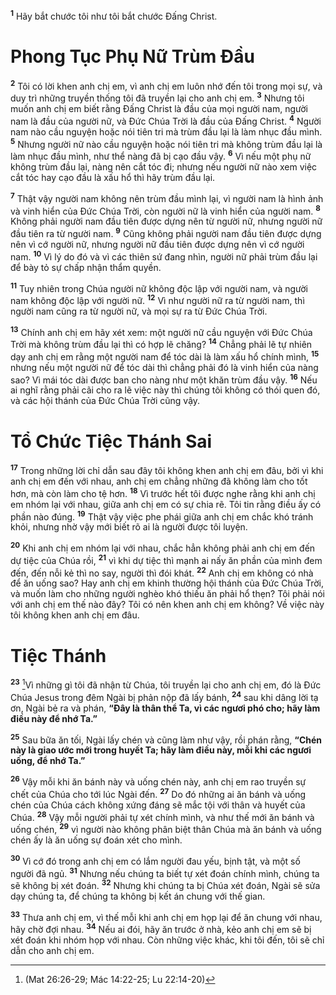 <sup><b>1</b></sup> Hãy bắt chước tôi như tôi bắt chước Đấng Christ.

# Phong Tục Phụ Nữ Trùm Đầu
<sup><b>2</b></sup> Tôi có lời khen anh chị em, vì anh chị em luôn nhớ đến tôi trong mọi sự, và duy trì những truyền thống tôi đã truyền lại cho anh chị em. <sup><b>3</b></sup> Nhưng tôi muốn anh chị em biết rằng Đấng Christ là đầu của mọi người nam, người nam là đầu của người nữ, và Đức Chúa Trời là đầu của Đấng Christ. <sup><b>4</b></sup> Người nam nào cầu nguyện hoặc nói tiên tri mà trùm đầu lại là làm nhục đầu mình. <sup><b>5</b></sup> Nhưng người nữ nào cầu nguyện hoặc nói tiên tri mà không trùm đầu lại là làm nhục đầu mình, như thể nàng đã bị cạo đầu vậy. <sup><b>6</b></sup> Vì nếu một phụ nữ không trùm đầu lại, nàng nên cắt tóc đi; nhưng nếu người nữ nào xem việc cắt tóc hay cạo đầu là xấu hổ thì hãy trùm đầu lại.

<sup><b>7</b></sup> Thật vậy người nam không nên trùm đầu mình lại, vì người nam là hình ảnh và vinh hiển của Đức Chúa Trời, còn người nữ là vinh hiển của người nam. <sup><b>8</b></sup> Không phải người nam đầu tiên được dựng nên từ người nữ, nhưng người nữ đầu tiên ra từ người nam. <sup><b>9</b></sup> Cũng không phải người nam đầu tiên được dựng nên vì cớ người nữ, nhưng người nữ đầu tiên được dựng nên vì cớ người nam. <sup><b>10</b></sup> Vì lý do đó và vì các thiên sứ đang nhìn, người nữ phải trùm đầu lại để bày tỏ sự chấp nhận thẩm quyền.

<sup><b>11</b></sup> Tuy nhiên trong Chúa người nữ không độc lập với người nam, và người nam không độc lập với người nữ. <sup><b>12</b></sup> Vì như người nữ ra từ người nam, thì người nam cũng ra từ người nữ, và mọi sự ra từ Đức Chúa Trời.

<sup><b>13</b></sup> Chính anh chị em hãy xét xem: một người nữ cầu nguyện với Đức Chúa Trời mà không trùm đầu lại thì có hợp lẽ chăng? <sup><b>14</b></sup> Chẳng phải lẽ tự nhiên dạy anh chị em rằng một người nam để tóc dài là làm xấu hổ chính mình, <sup><b>15</b></sup> nhưng nếu một người nữ để tóc dài thì chẳng phải đó là vinh hiển của nàng sao? Vì mái tóc dài được ban cho nàng như một khăn trùm đầu vậy. <sup><b>16</b></sup> Nếu ai nghĩ rằng phải cãi cho ra lẽ việc này thì chúng tôi không có thói quen đó, và các hội thánh của Đức Chúa Trời cũng vậy.

# Tổ Chức Tiệc Thánh Sai
<sup><b>17</b></sup> Trong những lời chỉ dẫn sau đây tôi không khen anh chị em đâu, bởi vì khi anh chị em đến với nhau, anh chị em chẳng những đã không làm cho tốt hơn, mà còn làm cho tệ hơn. <sup><b>18</b></sup> Vì trước hết tôi được nghe rằng khi anh chị em nhóm lại với nhau, giữa anh chị em có sự chia rẽ. Tôi tin rằng điều ấy có phần nào đúng. <sup><b>19</b></sup> Thật vậy việc phe phái giữa anh chị em chắc khó tránh khỏi, nhưng nhờ vậy mới biết rõ ai là người được tôi luyện.

<sup><b>20</b></sup> Khi anh chị em nhóm lại với nhau, chắc hẳn không phải anh chị em đến dự tiệc của Chúa rồi, <sup><b>21</b></sup> vì khi dự tiệc thì mạnh ai nấy ăn phần của mình đem đến, đến nỗi kẻ thì no say, người thì đói khát. <sup><b>22</b></sup> Anh chị em không có nhà để ăn uống sao? Hay anh chị em khinh thường hội thánh của Đức Chúa Trời, và muốn làm cho những người nghèo khó thiếu ăn phải hổ thẹn? Tôi phải nói với anh chị em thế nào đây? Tôi có nên khen anh chị em không? Về việc này tôi không khen anh chị em đâu.

# Tiệc Thánh
<sup><b>23</b></sup> [^1@-a4158358-4127-462c-b9b6-a03e0802df1d]Vì những gì tôi đã nhận từ Chúa, tôi truyền lại cho anh chị em, đó là Đức Chúa Jesus trong đêm Ngài bị phản nộp đã lấy bánh, <sup><b>24</b></sup> sau khi dâng lời tạ ơn, Ngài bẻ ra và phán, **“Đây là thân thể Ta, vì các ngươi phó cho; hãy làm điều này để nhớ Ta.”**

<sup><b>25</b></sup> Sau bữa ăn tối, Ngài lấy chén và cũng làm như vậy, rồi phán rằng, **“Chén này là giao ước mới trong huyết Ta; hãy làm điều này, mỗi khi các ngươi uống, để nhớ Ta.”**

<sup><b>26</b></sup> Vậy mỗi khi ăn bánh này và uống chén này, anh chị em rao truyền sự chết của Chúa cho tới lúc Ngài đến. <sup><b>27</b></sup> Do đó những ai ăn bánh và uống chén của Chúa cách không xứng đáng sẽ mắc tội với thân và huyết của Chúa. <sup><b>28</b></sup> Vậy mỗi người phải tự xét chính mình, và như thế mới ăn bánh và uống chén, <sup><b>29</b></sup> vì người nào không phân biệt thân Chúa mà ăn bánh và uống chén ấy là ăn uống sự đoán xét cho mình.

<sup><b>30</b></sup> Vì cớ đó trong anh chị em có lắm người đau yếu, bịnh tật, và một số người đã ngủ. <sup><b>31</b></sup> Nhưng nếu chúng ta biết tự xét đoán chính mình, chúng ta sẽ không bị xét đoán. <sup><b>32</b></sup> Nhưng khi chúng ta bị Chúa xét đoán, Ngài sẽ sửa dạy chúng ta, để chúng ta không bị kết án chung với thế gian.

<sup><b>33</b></sup> Thưa anh chị em, vì thế mỗi khi anh chị em họp lại để ăn chung với nhau, hãy chờ đợi nhau. <sup><b>34</b></sup> Nếu ai đói, hãy ăn trước ở nhà, kẻo anh chị em sẽ bị xét đoán khi nhóm họp với nhau. Còn những việc khác, khi tôi đến, tôi sẽ chỉ dẫn cho anh chị em.

[^1@-a4158358-4127-462c-b9b6-a03e0802df1d]: (Mat 26:26-29; Mác 14:22-25; Lu 22:14-20)
